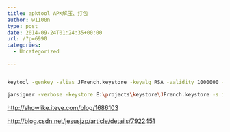 ```yaml
---
title: apktool APK解压、打包
author: w1100n
type: post
date: 2014-09-24T01:24:35+00:00
url: /?p=6990
categories:
  - Uncategorized

---
```

```bash

keytool -genkey -alias JFrench.keystore -keyalg RSA -validity 1000000 -keystore JFrench.keystore

jarsigner -verbose -keystore E:\projects\keystore\JFrench.keystore -s ignedjar JFrench_signed.apk foo.apk JFrench.keystore

```

http://showlike.iteye.com/blog/1686103

http://blog.csdn.net/jesusjzp/article/details/7922451